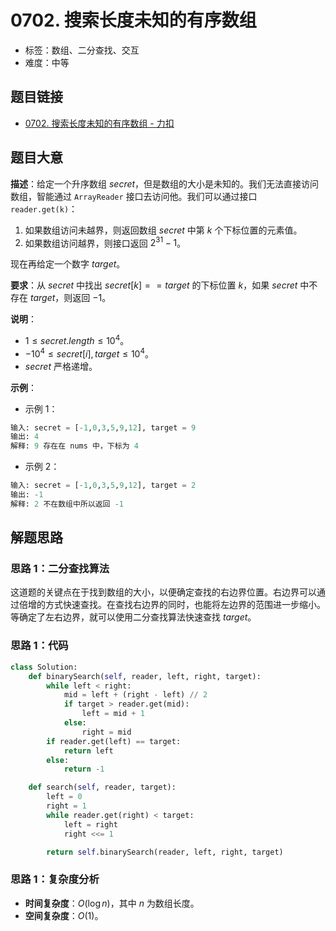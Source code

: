 # 0702. 搜索长度未知的有序数组

- 标签：数组、二分查找、交互
- 难度：中等

## 题目链接

- [0702. 搜索长度未知的有序数组 - 力扣](https://leetcode.cn/problems/search-in-a-sorted-array-of-unknown-size/)

## 题目大意

**描述**：给定一个升序数组 $secret$，但是数组的大小是未知的。我们无法直接访问数组，智能通过 `ArrayReader` 接口去访问他。我们可以通过接口 `reader.get(k)`：

1. 如果数组访问未越界，则返回数组 $secret$ 中第 $k$ 个下标位置的元素值。
2. 如果数组访问越界，则接口返回 $2^{31} - 1$。

现在再给定一个数字 $target$。

**要求**：从 $secret$ 中找出 $secret[k] == target$ 的下标位置 $k$，如果 $secret$ 中不存在 $target$，则返回 $-1$。

**说明**：

- $1 \le secret.length \le 10^4$。
- $-10^4 \le secret[i], target \le 10^4$。
- $secret$ 严格递增。

**示例**：

- 示例 1：

```python
输入: secret = [-1,0,3,5,9,12], target = 9
输出: 4
解释: 9 存在在 nums 中，下标为 4
```

- 示例 2：

```python
输入: secret = [-1,0,3,5,9,12], target = 2
输出: -1
解释: 2 不在数组中所以返回 -1
```

## 解题思路

### 思路 1：二分查找算法

这道题的关键点在于找到数组的大小，以便确定查找的右边界位置。右边界可以通过倍增的方式快速查找。在查找右边界的同时，也能将左边界的范围进一步缩小。等确定了左右边界，就可以使用二分查找算法快速查找 $target$。

### 思路 1：代码

```python
class Solution:
    def binarySearch(self, reader, left, right, target):
        while left < right:
            mid = left + (right - left) // 2
            if target > reader.get(mid):
                left = mid + 1
            else:
                right = mid
        if reader.get(left) == target:
            return left
        else:
            return -1

    def search(self, reader, target):
        left = 0
        right = 1
        while reader.get(right) < target:
            left = right
            right <<= 1

        return self.binarySearch(reader, left, right, target)
```

### 思路 1：复杂度分析

- **时间复杂度**：$O(\log n)$，其中 $n$ 为数组长度。
- **空间复杂度**：$O(1)$。

